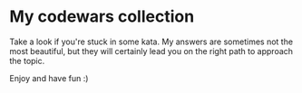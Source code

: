 # My codewars collection

Take a look if you're stuck in some kata.
My answers are sometimes not the most beautiful, but they will certainly lead you on the right path to approach the topic.

Enjoy and have fun :)
